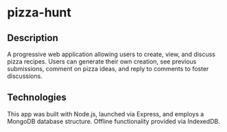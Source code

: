 # pizza-hunt

## Description
A progressive web application allowing users to create, view, and discuss pizza recipes. Users can generate their own creation, see previous submissions, comment on pizza ideas, and reply to comments to foster discussions. 

## Technologies
This app was built with Node.js, launched via Express, and employs a MongoDB database structure. Offline functionality provided via IndexedDB. 


